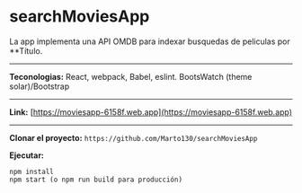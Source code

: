 # searchMoviesApp

La app implementa una API OMDB para indexar busquedas de peliculas por **Título.
* * *
**Teconologias:**
React, webpack, Babel, eslint. BootsWatch (theme solar)/Bootstrap
* * *

**Link:** [https://moviesapp-6158f.web.app](https://moviesapp-6158f.web.app)  
* * *

**Clonar el proyecto:**
`https://github.com/Marto130/searchMoviesApp`

**Ejecutar:**
```
npm install
npm start (o npm run build para producción)
```





